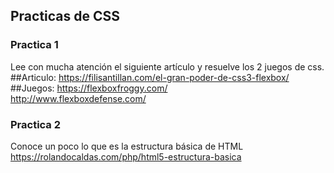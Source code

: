 ## Practicas de CSS

### Practica 1
Lee con mucha atención el siguiente artículo y resuelve los 2 juegos de css.
##Articulo:
https://filisantillan.com/el-gran-poder-de-css3-flexbox/ <br>
##Juegos:
https://flexboxfroggy.com/ <br>
http://www.flexboxdefense.com/<br>

### Practica 2 
Conoce un poco lo que es la estructura básica de HTML
https://rolandocaldas.com/php/html5-estructura-basica
